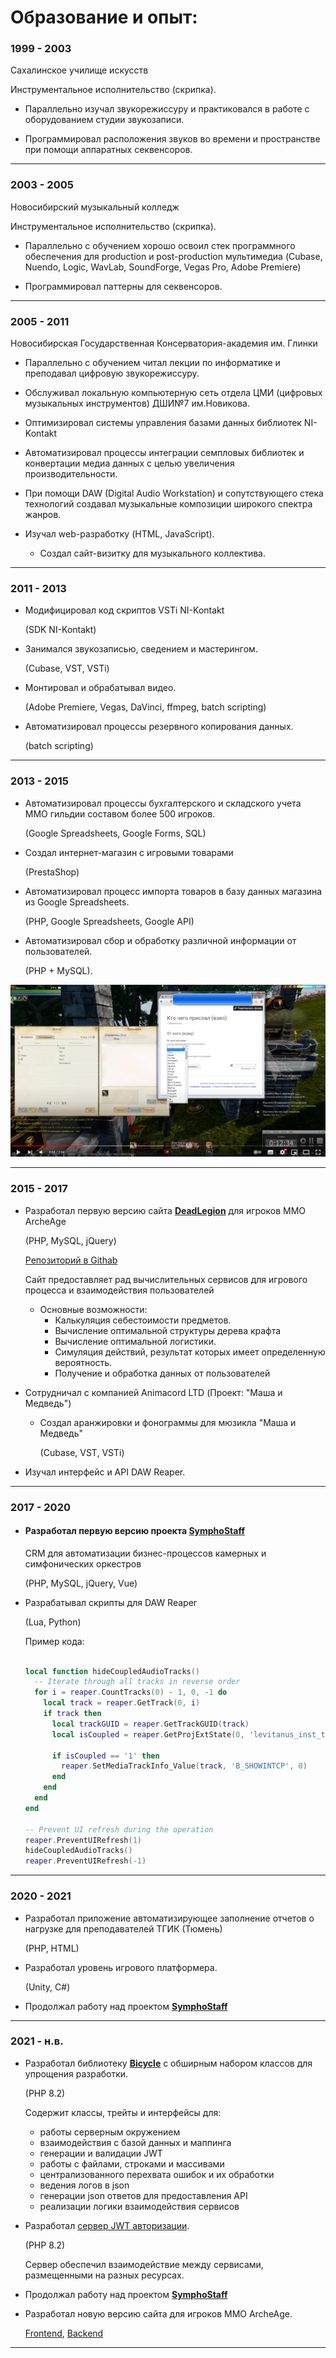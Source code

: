 
# Образование и опыт:
###  1999 - 2003
Сахалинское училище искусств

Инструментальное исполнительство (скрипка).


- Параллельно изучал звукорежиссуру и практиковался в работе с оборудованием студии звукозаписи.


- Программировал расположения звуков во времени и пространстве при помощи аппаратных секвенсоров.

---
###  2003 - 2005
Новосибирский музыкальный колледж

Инструментальное исполнительство (скрипка).
- Параллельно с обучением хорошо освоил стек программного обеспечения для production и post-production мультимедиа
(Cubase, Nuendo, Logic, WavLab, SoundForge, Vegas Pro, Adobe Premiere)


- Программировал паттерны для секвенсоров.

---
###  2005 - 2011 
Новосибирская Государственная Консерватория-академия им. Глинки
- Параллельно с обучением читал лекции по информатике и преподавал цифровую звукорежиссуру.


- Обслуживал локальную компьютерную сеть отдела ЦМИ (цифровых музыкальных инструментов) ДШИ№7 им.Новикова.


- Оптимизировал системы управления базами данных библиотек NI-Kontakt


- Автоматизировал процессы интеграции семпловых библиотек и конвертации медиа данных с целью увеличения производительности.


- При помощи DAW (Digital Audio Workstation) и сопутствующего стека технологий создавал музыкальные композиции широкого спектра жанров.


- Изучал web-разработку (HTML, JavaScript).
  - Создал сайт-визитку для музыкального коллектива.

---
###  2011 - 2013
- Модифицировал код скриптов VSTi NI-Kontakt

  (SDK NI-Kontakt)


- Занимался звукозаписью, сведением и мастерингом.

  (Cubase, VST, VSTi)


- Монтировал и обрабатывал видео.

  (Adobe Premiere, Vegas, DaVinci, ffmpeg, batch scripting)


- Автоматизировал процессы резервного копирования данных.
  
  (batch scripting)

---
###  2013 - 2015
- Автоматизировал процессы бухгалтерского и складского учета ММО гильдии составом более 500 игроков. 
  
  (Google Spreadsheets, Google Forms, SQL)

 
- Создал интернет-магазин с игровыми товарами

  (PrestaShop)


- Автоматизировал процесс импорта товаров в базу данных магазина из Google Spreadsheets.

  (PHP, Google Spreadsheets, Google API)


- Автоматизировал сбор и обработку различной информации от пользователей.

    (PHP + MySQL).

[![dlVideo.png](https://github.com/symphograph/resume/blob/master/img/dlVideo.png)](https://youtu.be/wEt0Q3MnoCw)


---
###  2015 - 2017

- Разработал первую версию сайта [<b>DeadLegion</b>](https://dllib.ru) для игроков MMO ArcheAge 

  (PHP, MySQL, jQuery) 

    [Репозиторий в Githab](https://github.com/symphograph/dllib)
    
    Сайт предоставляет рад вычислительных сервисов для игрового процесса и взаимодействия пользователей
  - Основные возможности:
      - Калькуляция себестоимости предметов.
      - Вычисление оптимальной структуры дерева крафта
      - Вычисление оптимальной логистики.
      - Симуляция действий, результат которых имеет определенную вероятность.
      - Получение и обработка данных от пользователей
    

- Сотрудничал с компанией Animacord LTD (Проект: "Маша и Медведь")
  - Создал аранжировки и фонограммы для мюзикла "Маша и Медведь"

    (Cubase, VST, VSTi)


- Изучал интерфейс и API DAW Reaper.
---
###  2017 - 2020

- #### Разработал первую версию проекта [<b>SymphoStaff</b>](https://github.com/symphograph/SymphoStaff)
   CRM для автоматизации бизнес-процессов камерных и симфонических оркестров

   (PHP, MySQL, jQuery, Vue)


- Разрабатывал скрипты для DAW Reaper
  
  (Lua, Python)

  Пример кода:

    ```lua
    
    local function hideCoupledAudioTracks()
      -- Iterate through all tracks in reverse order
      for i = reaper.CountTracks(0) - 1, 0, -1 do
        local track = reaper.GetTrack(0, i)
        if track then
          local trackGUID = reaper.GetTrackGUID(track)
          local isCoupled = reaper.GetProjExtState(0, 'levitanus_inst_track_audio', trackGUID)
    
          if isCoupled == '1' then
            reaper.SetMediaTrackInfo_Value(track, 'B_SHOWINTCP', 0)
          end
        end
      end
    end
    
    -- Prevent UI refresh during the operation
    reaper.PreventUIRefresh(1)
    hideCoupledAudioTracks()
    reaper.PreventUIRefresh(-1)
    
    ```



---

### 2020 - 2021 
- Разработал приложение автоматизирующее заполнение отчетов о нагрузке для преподавателей ТГИК (Тюмень)

  (PHP, HTML)

- Разработал уровень игрового платформера.

  (Unity, C#)

- Продолжал работу над проектом [<b>SymphoStaff</b>](https://github.com/symphograph/SymphoStaff)

---

###  2021 - н.в.

- Разработал библиотеку [<b>Bicycle</b>](https://github.com/symphograph/bicycle) с обширным набором классов для упрощения разработки.

  (PHP 8.2)

    Содержит классы, трейты и интерфейсы для:
    - работы серверным окружением
    - взаимодействия с базой данных и маппинга
    - генерации и валидации JWT
    - работы с файлами, строками и массивами
    - централизованного перехвата ошибок и их обработки
    - ведения логов в json
    - генерации json ответов для предоставления API
    - реализации логики взаимодействия сервисов
    
    
- Разработал [сервер JWT авторизации](https://github.com/symphograph/authServer).

    (PHP 8.2) 

    Сервер обеспечил взаимодействие между сервисами, размещенными на разных ресурсах.


- Продолжал работу над проектом [<b>SymphoStaff</b>](https://github.com/symphograph/SymphoStaff)


- Разработал новую версию сайта для игроков MMO ArcheAge.

    [Frontend](https://github.com/symphograph/ArcheAgeTools_Frontend), [Backend](https://github.com/symphograph/ArcheAgeTools_API)

---
